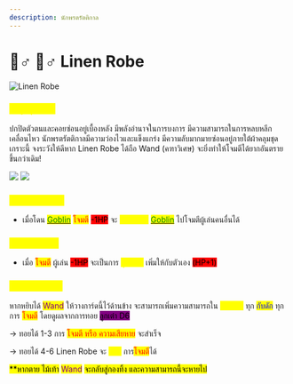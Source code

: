 ```yaml
---
description: นักพรตรัตติกาล
---
```


# 🧛♂ 🧛♂ Linen Robe

![Linen Robe](<../.gitbook/assets/Linen Robe.png>)

### <mark style="color:yellow;">ข้อมูลชุดเกราะ</mark>

ปกปิดตัวตนและคอยซ่อนอยู่เบื้องหลัง มีพลังอำนาจในการบงการ มีความสามารถในการหลบหลีกเคลื่อนไหว นักพรตรัตติกาลมีความว่องไวและแข็งแกร่ง มีความลับมากมายซ่อนอยู่ภายใต้ผ้าคลุมชุดเกราะนี้ จงระวังให้ดีหาก Linen Robe ได้ถือ Wand (คฑาวิเศษ) จะยิ่งทำให้โจมตีได้ยากอันตรายขึ้นกว่าเดิม!

![](<../.gitbook/assets/B (2).png>) ![](<../.gitbook/assets/2 ใบ wand.png>)

### <mark style="color:yellow;">Passive Skill</mark>

* เมื่อโดน [<mark style="color:green;">Goblin</mark>](../event-card.md#goblin) <mark style="color:red;">โจมตี</mark> <mark style="background-color:red;">-1HP</mark> จะ <mark style="color:yellow;">สามารถส่ง</mark> [<mark style="color:green;">Goblin</mark>](../event-card.md#goblin) ไปโจมตีผู้เล่นคนอื่นได้

### <mark style="color:yellow;">Action Skill</mark>

* เมื่อ <mark style="color:red;">โจมตี</mark> ผู้เล่น <mark style="background-color:red;">-1HP</mark> จะเป็นการ <mark style="color:yellow;">ดูดเลือด</mark> เพิ่มให้กับตัวเอง <mark style="background-color:red;">(HP+1)</mark>

### <mark style="color:yellow;">Special Skill</mark>

หากหยิบได้ <mark style="color:purple;">Wand</mark> ให้วางการ์ดนี้ไว้ด้านข้าง จะสามารถเพิ่มความสามารถใน <mark style="color:yellow;">การหลบ</mark> ทุก <mark style="color:blue;">กับดัก</mark> ทุกการ <mark style="color:red;">โจมตี</mark> โดยดูผลจากการทอย <mark style="background-color:purple;">ลูกเต๋า D6</mark>

\-> ทอยได้ 1-3 การ <mark style="color:red;">โจมตี หรือ ความเสียหาย</mark> จะสำเร็จ

\-> ทอยได้ 4-6 Linen Robe จะ <mark style="color:yellow;">หลบ</mark> การ<mark style="color:red;">โจมตี</mark>ได้

<mark style="background-color:yellow;">\*\*หากตาย ไม้เท้า</mark> <mark style="color:purple;background-color:yellow;">Wand</mark> <mark style="background-color:yellow;">จะกลับสู่กองทิ้ง และความสามารถนี้จะหายไป</mark>
